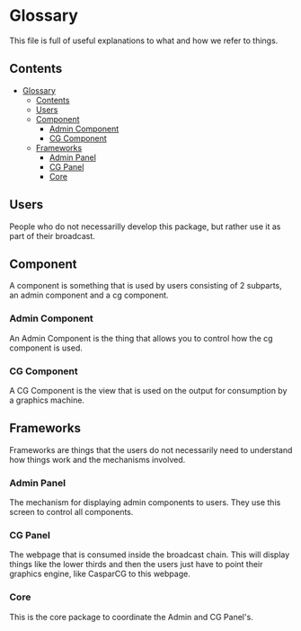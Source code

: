 # Glossary

This file is full of useful explanations to what and how we refer to things.

## Contents

- [Glossary](#glossary)
  - [Contents](#contents)
  - [Users](#users)
  - [Component](#component)
    - [Admin Component](#admin-component)
    - [CG Component](#cg-component)
  - [Frameworks](#frameworks)
    - [Admin Panel](#admin-panel)
    - [CG Panel](#cg-panel)
    - [Core](#core)

## Users

People who do not necessarilly develop this package, but rather use it as part
of their broadcast.

## Component

A component is something that is used by users consisting of 2 subparts, an
admin component and a cg component.

### Admin Component

An Admin Component is the thing that allows you to control how the cg component
is used.

### CG Component

A CG Component is the view that is used on the output for consumption by a
graphics machine.

## Frameworks

Frameworks are things that the users do not necessarily need to understand how
things work and the mechanisms involved.

### Admin Panel

The mechanism for displaying admin components to users. They use this screen to
control all components.

### CG Panel

The webpage that is consumed inside the broadcast chain. This will display
things like the lower thirds and then the users just have to point their
graphics engine, like CasparCG to this webpage.

### Core

This is the core package to coordinate the Admin and CG Panel's.
